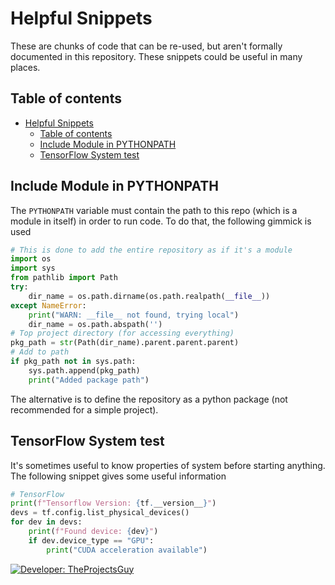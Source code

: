 # Helpful Snippets

These are chunks of code that can be re-used, but aren't formally documented in this repository. These snippets could be useful in many places.

## Table of contents

- [Helpful Snippets](#helpful-snippets)
    - [Table of contents](#table-of-contents)
    - [Include Module in PYTHONPATH](#include-module-in-pythonpath)
    - [TensorFlow System test](#tensorflow-system-test)

## Include Module in PYTHONPATH

The `PYTHONPATH` variable must contain the path to this repo (which is a module in itself) in order to run code. To do that, the following gimmick is used

```py
# This is done to add the entire repository as if it's a module
import os
import sys
from pathlib import Path
try:
    dir_name = os.path.dirname(os.path.realpath(__file__))
except NameError:
    print("WARN: __file__ not found, trying local")
    dir_name = os.path.abspath('')
# Top project directory (for accessing everything)
pkg_path = str(Path(dir_name).parent.parent.parent)
# Add to path
if pkg_path not in sys.path:
    sys.path.append(pkg_path)
    print("Added package path")
```

The alternative is to define the repository as a python package (not recommended for a simple project).

## TensorFlow System test

It's sometimes useful to know properties of system before starting anything. The following snippet gives some useful information

```py
# TensorFlow
print(f"Tensorflow Version: {tf.__version__}")
devs = tf.config.list_physical_devices()
for dev in devs:
    print(f"Found device: {dev}")
    if dev.device_type == "GPU":
        print("CUDA acceleration available")
```

[![Developer: TheProjectsGuy](https://img.shields.io/badge/Developer-TheProjectsGuy-blue)](https://github.com/TheProjectsGuy)
